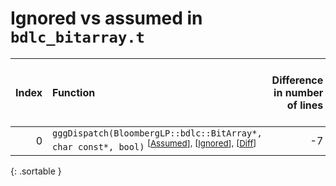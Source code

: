 # Ignored vs assumed in `bdlc_bitarray.t`

<script src="../sorttable.js"></script>

|   Index | Function                                                                                                                                                |   Difference in number of lines |   Function size difference in bytes | Number of lines in assumed build   | Number of bytes in assumed build   | Number of lines in ignored build   | Number of bytes in ignored build   |
|--------:|:--------------------------------------------------------------------------------------------------------------------------------------------------------|--------------------------------:|------------------------------------:|:-----------------------------------|:-----------------------------------|:-----------------------------------|:-----------------------------------|
|       0 | `gggDispatch(BloombergLP::bdlc::BitArray*, char const*, bool)` <sup>\[[Assumed](0.assume.s.txt)\], \[[Ignored](0.none.s.txt)\], \[[Diff](0.diff.html)\] |                              -7 |                                 -16 | 1,072                              | 4,517,360                          | 1,088                              | 4,517,520                          |
{: .sortable }
